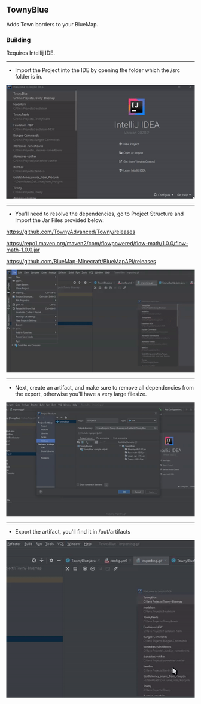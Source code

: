 ## TownyBlue
Adds Town borders to your BlueMap.

### Building
Requires Intellij IDE.
***
- Import the Project into the IDE by opening the folder which the /src folder is in.

![](static/importing.gif)
***
- You'll need to resolve the dependencies, go to Project Structure and Import the Jar Files provided below:

https://github.com/TownyAdvanced/Towny/releases

https://repo1.maven.org/maven2/com/flowpowered/flow-math/1.0.0/flow-math-1.0.0.jar

https://github.com/BlueMap-Minecraft/BlueMapAPI/releases

![](static/depend.gif)
***
- Next, create an artifact, and make sure to remove all dependencies from the export, otherwise you'll have a very large filesize.

![](static/artifact.gif)
***
- Export the artifact, you'll find it in /out/artifacts

![](static/export.gif)
